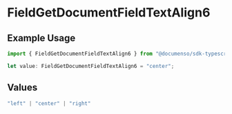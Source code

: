 # FieldGetDocumentFieldTextAlign6

## Example Usage

```typescript
import { FieldGetDocumentFieldTextAlign6 } from "@documenso/sdk-typescript/models/operations";

let value: FieldGetDocumentFieldTextAlign6 = "center";
```

## Values

```typescript
"left" | "center" | "right"
```